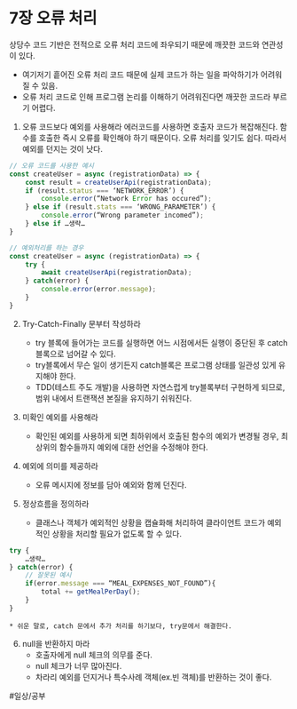 # 7장 오류 처리

상당수 코드 기반은 전적으로 오류 처리 코드에 좌우되기 때문에 깨끗한 코드와 연관성이 있다.
* 여기저기 흩어진 오류 처리 코드 때문에 실제 코드가 하는 일을 파악하기가 어려워 질 수 있음.
* 오류 처리 코드로 인해 프로그램 논리를 이해하기 어려워진다면 깨끗한 코드라 부르기 어렵다.

1. 오류 코드보다 예외를 사용해라
에러코드를 사용하면 호출자 코드가 복잡해진다. 함수를 호출한 즉시 오류를 확인해야 하기 때문이다. 오류 처리를 잊기도 쉽다. 따라서 예외를 던지는 것이 낫다.
```javascript
// 오류 코드를 사용한 예시
const createUser = async (registrationData) => {
	const result = createUserApi(registrationData);
	if (result.status === ‘NETWORK_ERROR’) {
		console.error(“Network Error has occured”);
	} else if (result.stats === ‘WRONG_PARAMETER’) {
		console.error(“Wrong parameter incomed”);
	} else if …생략…
}

// 예외처리를 하는 경우
const createUser = async (registrationData) => {
	try {
		await createUserApi(registrationData);
	} catch(error) {
		console.error(error.message);
	}
}
```

2. Try-Catch-Finally 문부터 작성하라
	* try 블록에 들어가는 코드를 실행하면 어느 시점에서든 실행이 중단된 후 catch블록으로 넘어갈 수 있다.
	* try블록에서 무슨 일이 생기든지 catch블록은 프로그램 상태를 일관성 있게 유지해야 한다.
	* TDD(테스트 주도 개발)을 사용하면 자연스럽게 try블록부터 구현하게 되므로, 범위 내에서 트랜잭션 본질을 유지하기 쉬워진다.

3. 미확인 예외를 사용해라
	* 확인된 예외를 사용하게 되면 최하위에서 호출된 함수의 예외가 변경될 경우, 최상위의 함수들까지 예외에 대한 선언을 수정해야 한다.

4. 예외에 의미를 제공하라
	* 오류 메시지에 정보를 담아 예외와 함께 던진다.

5. 정상흐름을 정의하라
	* 클래스나 객체가 예외적인 상황을 캡슐화해 처리하여 클라이언트 코드가 예외적인 상황을 처리할 필요가 없도록 할 수 있다.
```javascript
try {
	…생략…
} catch(error) {
	// 잘못된 예시
	if(error.message === “MEAL_EXPENSES_NOT_FOUND”){
		total += getMealPerDay();
	}
}
```
	* 쉬운 말로, catch 문에서 추가 처리를 하기보다, try문에서 해결한다.

6. null을 반환하지 마라
	* 호출자에게 null 체크의 의무를 준다.
	* null 체크가 너무 많아진다.
	* 차라리 예외를 던지거나 특수사례 객체(ex.빈 객체)를 반환하는 것이 좋다.

#일상/공부
